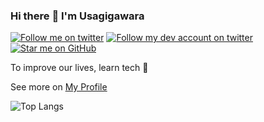 ### Hi there :wave: I'm Usagigawara

[![Follow me on twitter](https://img.shields.io/twitter/follow/usagiga_?label=Follow%20%40usagiga_&style=social)](https://twitter.com/usagiga_)
[![Follow my dev account on twitter](https://img.shields.io/twitter/follow/usagiga_dev?label=Follow%20%40usagiga_dev&style=social)](https://twitter.com/usagiga_dev)
[![Star me on GitHub](https://img.shields.io/github/followers/usagiga?style=social)](https://github.com/usagiga)

To improve our lives, learn tech :pencil:

See more on [My Profile](https://usagiga.me/)

![Top Langs](https://github-readme-stats.vercel.app/api/top-langs/?username=usagiga&layout=compact)
